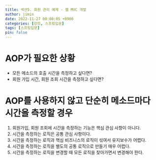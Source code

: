 ```yaml
---
title: 섹션5. 회원 관리 예제 - 웹 MVC 개발
author: jimin
date: 2022-11-27 00:00:05 +0900
categories: [강의, 스프링입문]
tags: [스프링입문]
pin: false
---
```


# **AOP가 필요한 상황**

- 모든 메소드의 호출 시간을 측정하고 싶다면?
- 회원 가입 시간, 회원 조회 시간을 측정하고 싶다면?

# AOP를 사용하지 않고 단순히 메소드마다 시간을 측정할 경우

1. 회원가입, 회원 조회에 시간을 측정하는 기능은 핵심 관심 사항이 아니다.
2. 시간을 측정하는 로직은 공통 관심 사항이다.
3. 시간을 측정하는 로직과 핵심 비즈니스의 로직이 섞여서 유지보수가 어렵다.
4. 시간을 측정하는 로직을 별도의 공통 로직으로 만들기 매우 어렵다.
5. 시간을 측정하는 로직을 변경할 때 모든 로직을 찾아가면서 변경해야 한다.